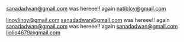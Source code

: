 sanadadwan@gmail.com was hereee!! again
natibloy@gmail.com

linoylinoy@gmail.com
sanadadwan@gmail.com was hereee!! again
sanadadwan@gmail.com was hereee!! again
sanadadwan@gmail.com
liolio4679@gmail.com
